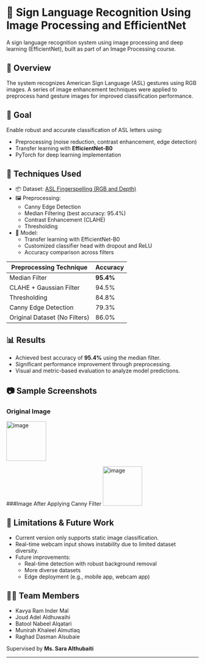 # 🤟 Sign Language Recognition Using Image Processing and EfficientNet

A sign language recognition system using image processing and deep learning (EfficientNet), built as part of an Image Processing course.

## 📌 Overview
The system recognizes American Sign Language (ASL) gestures using RGB images. A series of image enhancement techniques were applied to preprocess hand gesture images for improved classification performance.

## 🎯 Goal
Enable robust and accurate classification of ASL letters using:
- Preprocessing (noise reduction, contrast enhancement, edge detection)
- Transfer learning with **EfficientNet-B0**
- PyTorch for deep learning implementation

## 🧪 Techniques Used

- 📦 Dataset: [ASL Fingerspelling (RGB and Depth)](https://www.kaggle.com/datasets/mrgeislinger/asl-rgb-depth-fingerspelling-spelling-it-out)
- 🖼️ Preprocessing:
  - Canny Edge Detection
  - Median Filtering (best accuracy: 95.4%)
  - Contrast Enhancement (CLAHE)
  - Thresholding
- 🧠 Model:
  - Transfer learning with EfficientNet-B0
  - Customized classifier head with dropout and ReLU
  - Accuracy comparison across filters

| Preprocessing Technique        | Accuracy |
|-------------------------------|----------|
| Median Filter                 | **95.4%** |
| CLAHE + Gaussian Filter       | 94.5%    |
| Thresholding                  | 84.8%    |
| Canny Edge Detection          | 79.3%    |
| Original Dataset (No Filters) | 86.0%    |

## 📊 Results

- Achieved best accuracy of **95.4%** using the median filter.
- Significant performance improvement through preprocessing.
- Visual and metric-based evaluation to analyze model predictions.

## 📷 Sample Screenshots

### Original Image
<img width="104" alt="image" src="https://github.com/user-attachments/assets/6adea140-794a-451e-ad75-9c77f769108c" />

###Image After Applying Canny Filter
<img width="103" alt="image" src="https://github.com/user-attachments/assets/c70598fe-dd1c-49bf-988f-3ac0211effe0" />


## 🚧 Limitations & Future Work

- Current version only supports static image classification.
- Real-time webcam input shows instability due to limited dataset diversity.
- Future improvements:
  - Real-time detection with robust background removal
  - More diverse datasets
  - Edge deployment (e.g., mobile app, webcam app)

## 👩‍💻 Team Members

- Kavya Ram Inder Mal
- Joud Adel Aldhuwaihi
- Batool Nabeel Alqatari
- Munirah Khaleel Almutlaq
- Raghad Dasman Alsubaie

Supervised by **Ms. Sara Althubaiti**

---


